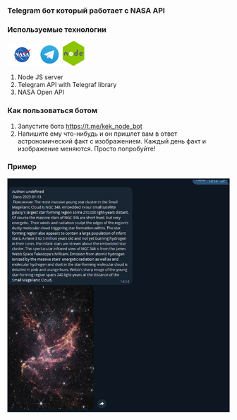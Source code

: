 <h3>Telegram бот который работает с NASA API</h3>

### Используемые технологии

![alt-текст](./assets//nasa_logo.png "NASA Space API")
![alt-текст](./assets/telegram_logo.png "NASA Space API")
![alt-текст](./assets/node_logo.png "NASA Space API")


1. Node JS server
2. Telegram API with Telegraf library
3. NASA Open API

### Как пользоваться ботом

1. Запустите бота https://t.me/kek_node_bot
2. Напишите ему что-нибудь и он пришлет вам в ответ астрономический факт с изображением.
Каждый день факт и изображение меняются. Просто попробуйте!

### Пример

![Example 1](./assets/example_1.PNG)